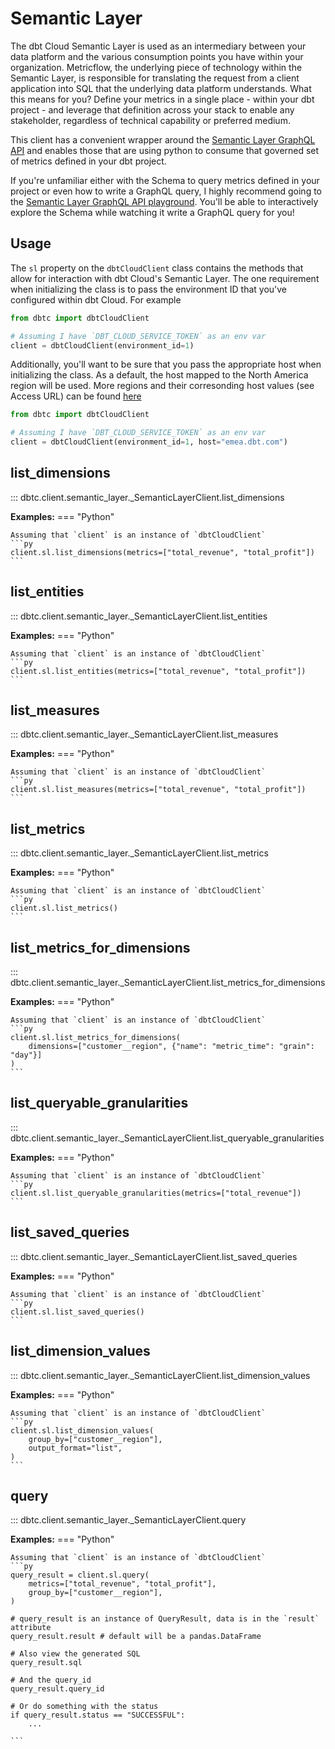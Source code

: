 # Semantic Layer

The dbt Cloud Semantic Layer is used as an intermediary between your data platform and the various consumption points you have within your organization.  Metricflow, the underlying piece of technology within the Semantic Layer, is responsible for translating the request from a client application into SQL that the underlying data platform understands.  What this means for you?  Define your metrics in a single place - within your dbt project - and leverage that definition across your stack to enable any stakeholder, regardless of technical capability or preferred medium.

This client has a convenient wrapper around the [Semantic Layer GraphQL API](https://docs.getdbt.com/docs/dbt-cloud-apis/sl-graphql) and enables those that are using python to consume that governed set of metrics defined in your dbt project.

If you're unfamiliar either with the Schema to query metrics defined in your project or even how to write a GraphQL query, I highly recommend going to the [Semantic Layer GraphQL API playground](https://semantic-layer.cloud.getdbt.com/api/graphql).  You'll be able to interactively explore the Schema while watching it write a GraphQL query for you!

## Usage

The `sl` property on the `dbtCloudClient` class contains the methods that allow for interaction with dbt Cloud's Semantic Layer.  The one requirement when initializing the class is to pass the environment ID that you've configured within dbt Cloud.  For example

```python
from dbtc import dbtCloudClient

# Assuming I have `DBT_CLOUD_SERVICE_TOKEN` as an env var
client = dbtCloudClient(environment_id=1)
```

Additionally, you'll want to be sure that you pass the appropriate host when initializing the class.  As a default, the host mapped to the North America region will be used.  More regions and their corresonding host values (see Access URL) can be found [here](https://docs.getdbt.com/docs/cloud/about-cloud/access-regions-ip-addresses)

```python
from dbtc import dbtCloudClient

# Assuming I have `DBT_CLOUD_SERVICE_TOKEN` as an env var
client = dbtCloudClient(environment_id=1, host="emea.dbt.com")
```

## list_dimensions
::: dbtc.client.semantic_layer._SemanticLayerClient.list_dimensions

**Examples:**
=== "Python"

    Assuming that `client` is an instance of `dbtCloudClient`
    ```py
    client.sl.list_dimensions(metrics=["total_revenue", "total_profit"])
    ```

## list_entities
::: dbtc.client.semantic_layer._SemanticLayerClient.list_entities

**Examples:**
=== "Python"

    Assuming that `client` is an instance of `dbtCloudClient`
    ```py
    client.sl.list_entities(metrics=["total_revenue", "total_profit"])
    ```

## list_measures
::: dbtc.client.semantic_layer._SemanticLayerClient.list_measures

**Examples:**
=== "Python"

    Assuming that `client` is an instance of `dbtCloudClient`
    ```py
    client.sl.list_measures(metrics=["total_revenue", "total_profit"])
    ```

## list_metrics
::: dbtc.client.semantic_layer._SemanticLayerClient.list_metrics

**Examples:**
=== "Python"

    Assuming that `client` is an instance of `dbtCloudClient`
    ```py
    client.sl.list_metrics()
    ```

## list_metrics_for_dimensions
::: dbtc.client.semantic_layer._SemanticLayerClient.list_metrics_for_dimensions

**Examples:**
=== "Python"

    Assuming that `client` is an instance of `dbtCloudClient`
    ```py
    client.sl.list_metrics_for_dimensions(
        dimensions=["customer__region", {"name": "metric_time": "grain": "day"}]
    )
    ```

## list_queryable_granularities
::: dbtc.client.semantic_layer._SemanticLayerClient.list_queryable_granularities

**Examples:**
=== "Python"

    Assuming that `client` is an instance of `dbtCloudClient`
    ```py
    client.sl.list_queryable_granularities(metrics=["total_revenue"])
    ```

## list_saved_queries
::: dbtc.client.semantic_layer._SemanticLayerClient.list_saved_queries

**Examples:**
=== "Python"

    Assuming that `client` is an instance of `dbtCloudClient`
    ```py
    client.sl.list_saved_queries()
    ```

## list_dimension_values
::: dbtc.client.semantic_layer._SemanticLayerClient.list_dimension_values

**Examples:**
=== "Python"

    Assuming that `client` is an instance of `dbtCloudClient`
    ```py
    client.sl.list_dimension_values(
        group_by=["customer__region"],
        output_format="list",
    )
    ```

## query
::: dbtc.client.semantic_layer._SemanticLayerClient.query

**Examples:**
=== "Python"

    Assuming that `client` is an instance of `dbtCloudClient`
    ```py
    query_result = client.sl.query(
        metrics=["total_revenue", "total_profit"],
        group_by=["customer__region"],
    )

    # query_result is an instance of QueryResult, data is in the `result` attribute
    query_result.result # default will be a pandas.DataFrame

    # Also view the generated SQL
    query_result.sql

    # And the query_id
    query_result.query_id

    # Or do something with the status
    if query_result.status == "SUCCESSFUL":
        ...

    ```